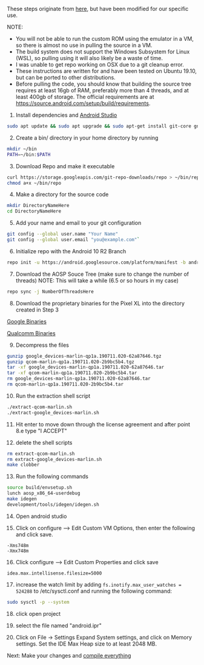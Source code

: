 These steps originate from [here](https://source.android.com/setup/build/downloading#getting-the-files), but have been modified for our specific use.

NOTE:
- You will not be able to run the custom ROM using the emulator in a VM, so there is almost no use in pulling the source in a VM.
- The build system does not support the Windows Subsystem for Linux (WSL), so pulling using it will also likely be a waste of time.
- I was unable to get repo working on OSX due to a git cleanup error.
- These instructions are written for and have been tested on Ubuntu 19.10, but can be ported to other distributions.
- Before pulling the code, you should know that building the source tree requires at least 16gb of RAM, preferably  more than 4 threads, and at least 400gb of storage. The official requirements are at https://source.android.com/setup/build/requirements.


1. Install dependencies and [Android Studio](https://github.com/ksefcovic/CYBR4580/blob/master/AndroidDocumentation/AndroidStudioSetup.md)
```bash
sudo apt update && sudo apt upgrade && sudo apt-get install git-core gnupg flex bison gperf build-essential zip curl zlib1g-dev gcc-multilib g++-multilib libc6-dev-i386 lib32ncurses5-dev libncurses5 x11proto-core-dev libx11-dev lib32z-dev libgl1-mesa-dev libxml2-utils xsltproc unzip python python3
```

2. Create a bin/ directory in your home directory by running
```bash
mkdir ~/bin  
PATH=~/bin:$PATH
```

3. Download Repo and make it executable
```bash
curl https://storage.googleapis.com/git-repo-downloads/repo > ~/bin/repo  
chmod a+x ~/bin/repo
 ```

4. Make a directory for the source code
```bash
mkdir DirectoryNameHere  
cd DirectoryNameHere
```

5. Add your name and email to your git configuration
```bash
git config --global user.name "Your Name"
git config --global user.email "you@example.com"`
```

6. Initialize repo with the Android 10 R2 Branch
```bash
repo init -u https://android.googlesource.com/platform/manifest -b android-10.0.0_r2
```

7. Download the AOSP Souce Tree (make sure to change the number of threads)
NOTE: This will take a while (6.5 or so hours in my case)
```bash
repo sync -j NumberOfThreadsHere
```

8. Download the proprietary binaries for the Pixel XL into the directory created in Step 3

[Google Binaries](https://dl.google.com/dl/android/aosp/google_devices-marlin-qp1a.190711.020-62a87646.tgz)

[Qualcomm Binaries](https://dl.google.com/dl/android/aosp/qcom-marlin-qp1a.190711.020-2b9bc5b4.tgz)

9. Decompress the files
```bash
gunzip google_devices-marlin-qp1a.190711.020-62a87646.tgz  
gunzip qcom-marlin-qp1a.190711.020-2b9bc5b4.tgz  
tar -xf google_devices-marlin-qp1a.190711.020-62a87646.tar  
tar -xf qcom-marlin-qp1a.190711.020-2b9bc5b4.tar  
rm google_devices-marlin-qp1a.190711.020-62a87646.tar  
rm qcom-marlin-qp1a.190711.020-2b9bc5b4.tar
```

10. Run the extraction shell script
```bash
./extract-qcom-marlin.sh  
./extract-google_devices-marlin.sh
```

11. Hit enter to move down through the license agreement and after point 8.e type "I ACCEPT"

12. delete the shell scripts
```bash
rm extract-qcom-marlin.sh  
rm extract-google_devices-marlin.sh
make clobber
```

13. Run the following commands
```bash
source build/envsetup.sh
lunch aosp_x86_64-userdebug
make idegen
development/tools/idegen/idegen.sh
```
14. Open android studio

15. Click on configure --> Edit Custom VM Options, then enter the following and click save.
```
-Xms748m
-Xmx748m
```

16. Click configure --> Edit Custom Properties and click save
```
idea.max.intellisense.filesize=5000
```

17. increase the watch limit by adding ```fs.inotify.max_user_watches = 524288``` to /etc/sysctl.conf and running the following command:
```bash
sudo sysctl -p --system
```

18. click open project

19. select the file named "android.ipr"

20. Click on File -> Settings Expand System settings, and click on Memory settings. Set the IDE Max Heap size to at least 2048 MB.

Next: Make your changes and [compile everything](https://github.com/ksefcovic/CYBR4580/blob/master/AndroidDocumentation/CompileEverything.md)
